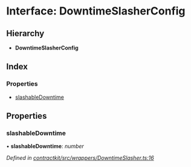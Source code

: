 # Interface: DowntimeSlasherConfig

## Hierarchy

* **DowntimeSlasherConfig**

## Index

### Properties

* [slashableDowntime](_contractkit_src_wrappers_downtimeslasher_.downtimeslasherconfig.md#slashabledowntime)

## Properties

###  slashableDowntime

• **slashableDowntime**: *number*

*Defined in [contractkit/src/wrappers/DowntimeSlasher.ts:16](https://github.com/celo-org/celo-monorepo/blob/master/packages/contractkit/src/wrappers/DowntimeSlasher.ts#L16)*
